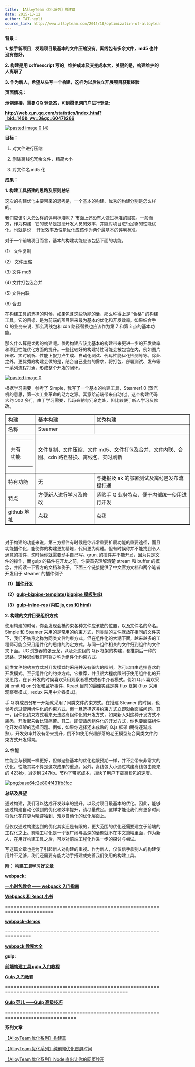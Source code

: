 ```yaml
---
title: 【AlloyTeam 优化系列】构建篇
date: 2015-10-12
author: TAT.heyli
source_link: http://www.alloyteam.com/2015/10/optimization-of-alloyteam-series-building-articles/
---
```


<!-- {% raw %} - for jekyll -->

**背景：**

**1. 接手新项目，发现项目最基本的文件压缩没有，离线包有多余文件，md5 也并没有做好，**

**2. 构建是用 coffeescript 写的，维护成本及交接成本大，关键的是，构建维护的人离职了**

**3. 作为新人，希望从头写一个构建，这样为以后独立开展项目获取经验**

**页面情况：**

**示例连接，需要 QQ 登录态，可到腾讯网门户进行登录:**

**<http://web.qun.qq.com/statistics/index.html?_bid=149&_wv=3&gc=60478266>**

[![pasted image 0 (4)](http://www.alloyteam.com/wp-content/uploads/2015/10/pasted-image-0-4.png)](http://www.alloyteam.com/wp-content/uploads/2015/10/pasted-image-0-4.png)

**目标：**

1. 对文件进行压缩

2. 删除离线包冗余文件，精简大小

3. 对文件名 md5 化

**成果：**

**1. 构建工具搭建的思路及原则总结**

这次的构建优化主要带来的思考是，一个基本的构建、优秀的构建分别是怎么样的。

我们应该引入怎么样的评判标准呢？ 市面上还没有人做过标准的回答。一般而方，作为构建，它的使命是提高开发人员的效率，并能对项目进行足够的性能优化。也就是说， 开发效率及性能优化应该作为两个最基本的评判标准。

对于一个前端项目而言，基本的构建功能应该包括下面的功能。

(1)   文件复制

(2)   文件压缩

(3) 文件 md5

(4) 文件打包及合并

(5) 文件内联

(6) 合图

在构建工具的选择的时候，如果包含这些功能的话，那么称得上是 “合格” 的构建工具。它的目标，是为前端的项目带来最为基本的优化和开发效率。如果结合手 Q 的业务来说，那么离线包和 cdn 路径替换也应该作为第 7 和第 8 点的基本功能。

那么什么算是优秀的构建呢。优秀构建应该比基本的构建带来更进一步的开发效率和项目性能优化方面的提升。一些比较好的构建特性可能会被包含在内，例如图片压缩、实时刷新、性能上报打点生成、自动化测试、代码性能优化检测等等。除此之外，更优秀的构建会做的是，结合自己业务的需求，将打包、部署测试、发布等一系列流程打通，形成整个开发的闭环。

[![pasted image 0](http://www.alloyteam.com/wp-content/uploads/2015/10/pasted-image-0.png)](http://www.alloyteam.com/wp-content/uploads/2015/10/pasted-image-0.png)

根据学习需要，参考了 Simple，我写了一个基本的构建工具，Steamer1.0 (蒸汽机的意思，第一次工业革命的动力之源。寓意给前端带来自动化)。这个构建代码大约 300 多行，由于学习需要，代码会稍有冗余之处，但比较便于新人学习及修改。

<table border="1" cellpadding="1" cellspacing="1" style="width:600px"><tbody><tr><td>构建</td><td>基本构建</td><td>优秀构建</td></tr><tr><td>名称</td><td>Steamer</td><td>&nbsp;</td></tr><tr><td><table><tbody><tr><td><p dir="ltr">共有功能</p></td><td colspan="2">&nbsp;</td></tr></tbody></table></td><td colspan="2">文件复制、文件压缩、文件 md5、文件打包及合并、文件内联、合图、cdn 路径替换、离线包、实时刷新</td></tr><tr><td>特有功能</td><td>无</td><td>与捷报及 ak 的部署测试及离线包发布流程打通</td></tr><tr><td>特点</td><td>方便新人进行学习及修改</td><td>紧贴手 Q 业务特点，便于内部统一使用进行开发</td></tr><tr><td>github 地址</td><td><a href="https://github.com/lcxfs1991/steamer">点我</a></td><td><a href="https://github.com/rehorn/slush-alloyteam-simple">点我</a></td></tr></tbody></table>

 

对于构建的功能来说，第三方插件有时候是你非常重要扩展功能的重要途径，而且功能插件化，能使你的构建更加精炼，代码更为优雅。但有时候你并不能找到令人满意的插件，这时候你就需要动手自己写。grunt 的插件并不能开发，因为只是文件的操作，而 gulp 的插件在开发之前，你要首先理解清楚 stream 和 buffer 的概念，并阅读一下官方的文档和例子。下面三个链接提供了中文官方文档和两个笔者开发用于 steamer 的插件例子：

**（1）[插件开发](http://www.gulpjs.com.cn/docs/writing-a-plugin/)**

**（2）[gulp-bigpipe-template (bigpipe 模板生成)](https://github.com/lcxfs1991/gulp-bigpipe-template)**

**（3）[gulp-inline-res (内联 js, css 和 html)](https://github.com/lcxfs1991/gulp-inline-res)**

**2. 构建的文件目录组织方式**

使用构建的时候，你会发现会被约束各种文件应该放的位置，以及文件名的命名。Simple 和 Steamer 采用的是常用的约束方式，同类型的文件就放在相同的文件夹下，我们不妨将之称为同类文件约束方式。但在组件化的大潮下面，越来越多的工程师可能会采用组件化的思维的约定方式。与同一组件相关的文件归到组件的文件夹下面。UC 浏览器的张云龙，以及旁边组的 Q.js 框架的构建，都推崇后一种的思路。这种思维我们可将之称为组件化约束方式。

同类文件的约束方式对开发模式的采用并没有很大的限制，你可以自由选择喜欢的开发模式。至于组件化的约束方式，它推荐，并且很大程度限制于使用组件化的开发思路，在 js 开发的时候喜欢采用观察者模式或者中介者模式。例如 Q.js 喜欢采用 emit 和 on 分发和监听事件，React 目前的最佳实践是类 flux 框架 (flux 采用观察者模式，redux 采用中介者模式)。

手 Q 群成员分布一开始就采用了同类文件约束方式。在搭建 Steamer 的时候，也曾考虑过使用组件化的约束方式。但一旦选择这类约束方式立即就会面临问题。其一，组件化约束方式看来无法脱离组件化的开发方式，如果新人对这种开发方式不熟悉，开发起来会比较痛苦。其二，即使熟悉组件化的开发方式，你也要面临组件化开发框架的选择问题。例如，如果你选择还未成熟的 Q.js 框架 (期待逐渐成熟)，开发效率并没有带来提升，倒不如使用兴趣部落的老王模型结合同类文件约束方式开发得爽。

**3. 性能**

性能会与预期一样更好，但做这些基本的优化也跟预期一样，并不会带来非常大的优化。性能其实不算是这次成果的重点。另外，离线包大小通过构建离线包由原来的 423kb，减少到 247kb。节约了带宽成本，加快了用户下载离线包的速度。

[![png;base64c2e804f431fb8fcc](http://www.alloyteam.com/wp-content/uploads/2015/10/pngbase64c2e804f431fb8fcc.png)](http://www.alloyteam.com/wp-content/uploads/2015/10/pngbase64c2e804f431fb8fcc.png)

**总结及展望**

通过构建，我们可以达成开发效率的提升，以及对项目最基本的优化。因此，能够通过构建自动化做到的优化和效率提升，请尽量做足。这样才能让我们有更多时间将优化花在更为精辟独到、难以自动化的优化层面上。

但仅仅通过构建达到的优化其实还是有限的，更大范围的优化还需要建立于前端的工程化之上。前端工程化是一个很广阔与高深的话题就不在本文篇幅里面，作为新人，在用好构建工具之后，可以对前端工程化作进一步的探讨与尝试。

写这篇文章也是为了引起新人对构建的重视。作为新人，仅仅信手拿别人的构建使用并不足够，我们还需要有能力动手搭建或完善我们使用的构建工具。

**附： 构建工具学习好文章**

**webpack:**

**[一小时包教会 —— webpack 入门指南](http://www.cnblogs.com/vajoy/p/4650467.html)**

**[Webpack 和 React 小书](http://segmentfault.com/a/1190000002985564)**  

=======================================================================

**[webpack-demos](https://github.com/ruanyf/webpack-demos)**  

===============================================================

**[webpack 教程大全](http://webpack.github.io/docs/list-of-tutorials.html)**

**gulp:**

**[前端构建工具 gulp 入门教程](http://segmentfault.com/a/1190000000372547)**

**[Gulp 入门教程](http://markpop.github.io/2014/09/17/Gulp%E5%85%A5%E9%97%A8%E6%95%99%E7%A8%8B/)**  

=================================================================================================

**[Gulp 范儿 ——Gulp 高级技巧](http://csspod.com/advanced-tips-for-using-gulp-js/)**  

===============================================================================

**系列文章**

[【AlloyTeam 优化系列】构建篇](http://www.alloyteam.com/2015/10/optimization-of-alloyteam-series-building-articles/)

[【AlloyTeam 优化系列】纯前端优化首屏时间](http://www.alloyteam.com/2015/10/optimization-of-alloyteam-series-the-first-screen-time/)

[【AlloyTeam 优化系列】Node 直出让你的网页秒开](http://www.alloyteam.com/2015/10/optimization-of-alloyteam-series-node-directly-transferring-your-web-pages-second-opening/)


<!-- {% endraw %} - for jekyll -->